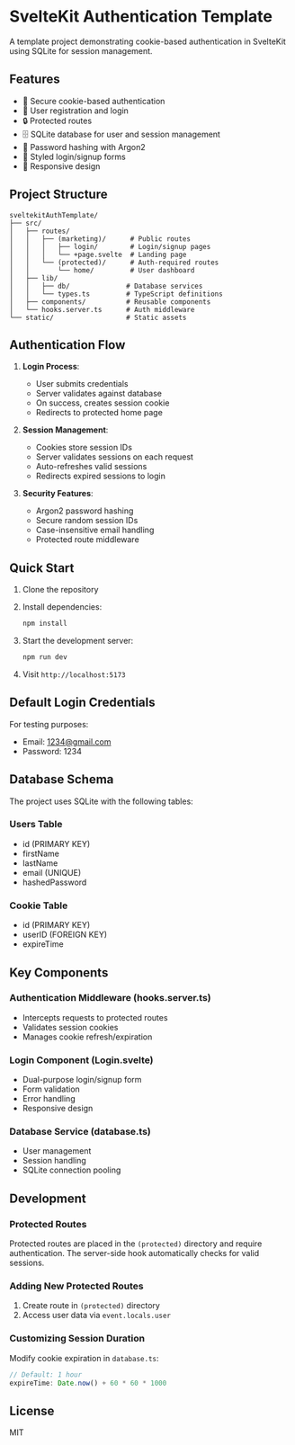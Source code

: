 # SvelteKit Authentication Template

A template project demonstrating cookie-based authentication in SvelteKit using SQLite for session management.

## Features

- 🔐 Secure cookie-based authentication
- 📝 User registration and login
- 🔒 Protected routes
- 🗄️ SQLite database for user and session management
- 🔑 Password hashing with Argon2
- 🎨 Styled login/signup forms
- 📱 Responsive design

## Project Structure

```
sveltekitAuthTemplate/
├── src/
│   ├── routes/
│   │   ├── (marketing)/      # Public routes
│   │   │   ├── login/        # Login/signup pages
│   │   │   └── +page.svelte  # Landing page
│   │   └── (protected)/      # Auth-required routes
│   │       └── home/         # User dashboard
│   ├── lib/
│   │   ├── db/              # Database services
│   │   └── types.ts         # TypeScript definitions
│   ├── components/          # Reusable components
│   └── hooks.server.ts      # Auth middleware
└── static/                  # Static assets
```

## Authentication Flow

1. **Login Process**:
   - User submits credentials
   - Server validates against database
   - On success, creates session cookie
   - Redirects to protected home page

2. **Session Management**:
   - Cookies store session IDs
   - Server validates sessions on each request
   - Auto-refreshes valid sessions
   - Redirects expired sessions to login

3. **Security Features**:
   - Argon2 password hashing
   - Secure random session IDs
   - Case-insensitive email handling
   - Protected route middleware

## Quick Start

1. Clone the repository
2. Install dependencies:
   ```bash
   npm install
   ```

3. Start the development server:
   ```bash
   npm run dev
   ```

4. Visit `http://localhost:5173`

## Default Login Credentials

For testing purposes:
- Email: 1234@gmail.com
- Password: 1234

## Database Schema

The project uses SQLite with the following tables:

### Users Table
- id (PRIMARY KEY)
- firstName
- lastName
- email (UNIQUE)
- hashedPassword

### Cookie Table
- id (PRIMARY KEY)
- userID (FOREIGN KEY)
- expireTime

## Key Components

### Authentication Middleware (hooks.server.ts)
- Intercepts requests to protected routes
- Validates session cookies
- Manages cookie refresh/expiration

### Login Component (Login.svelte)
- Dual-purpose login/signup form
- Form validation
- Error handling
- Responsive design

### Database Service (database.ts)
- User management
- Session handling
- SQLite connection pooling

## Development

### Protected Routes
Protected routes are placed in the `(protected)` directory and require authentication. The server-side hook automatically checks for valid sessions.

### Adding New Protected Routes
1. Create route in `(protected)` directory
2. Access user data via `event.locals.user`

### Customizing Session Duration
Modify cookie expiration in `database.ts`:
```typescript
// Default: 1 hour
expireTime: Date.now() + 60 * 60 * 1000
```

## License

MIT
